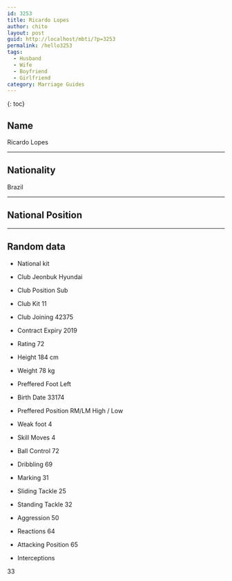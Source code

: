 ```yaml
---
id: 3253
title: Ricardo Lopes
author: chito
layout: post
guid: http://localhost/mbti/?p=3253
permalink: /hello3253
tags:
  - Husband
  - Wife
  - Boyfriend
  - Girlfriend
category: Marriage Guides
---
```



{: toc}


## Name  
Ricardo Lopes 

* * *

## Nationality  
Brazil 

* * *

## National Position 

* * *

## Random data 

  * National kit 
  * Club 
Jeonbuk Hyundai 

  * Club Position 
Sub 

  * Club Kit 
11 

  * Club Joining 
42375 

  * Contract Expiry 
2019 

  * Rating 
72 

  * Height 
184 cm 

  * Weight 
78 kg 

  * Preffered Foot 
Left 

  * Birth Date 
33174 

  * Preffered Position 
RM/LM High / Low 

  * Weak foot 
4 

  * Skill Moves 
4 

  * Ball Control 
72 

  * Dribbling 
69 

  * Marking 
31 

  * Sliding Tackle 
25 

  * Standing Tackle 
32 

  * Aggression 
50 

  * Reactions 
64 

  * Attacking Position 
65 

  * Interceptions 

33</ul>